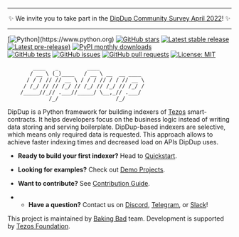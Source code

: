___

<center> ✨ We invite you to take part in the <a href="https://forms.gle/nMkQnmukRPmwQedLA">DipDup Community Survey April 2022</a>! ✨ </center>

___

[![Python](https://img.shields.io/badge/made%20with-python-blue.svg?)](https://www.python.org)
[![GitHub stars](https://img.shields.io/github/stars/dipdup-net/dipdup-py)](https://github.com/dipdup-net/dipdup-py)
[![Latest stable release](https://img.shields.io/github/v/release/dipdup-net/dipdup-py?label=stable)](https://github.com/dipdup-net/dipdup-py/releases)
[![Latest pre-release)](https://img.shields.io/github/v/release/dipdup-net/dipdup-py?include_prereleases&label=latest)](https://github.com/dipdup-net/dipdup-py/releases)
[![PyPI monthly downloads](https://img.shields.io/pypi/dm/dipdup)](https://pypi.org/project/dipdup/)
<br>
[![GitHub tests](https://img.shields.io/github/workflow/status/dipdup-net/dipdup-py/Test)](https://github.com/dipdup-net/dipdup-py/actions)
[![GitHub issues](https://img.shields.io/github/issues/dipdup-net/dipdup-py)](https://github.com/dipdup-net/dipdup-py/issues)
[![GitHub pull requests](https://img.shields.io/github/issues-pr/dipdup-net/dipdup-py)](https://github.com/dipdup-net/dipdup-py/pulls)
[![License: MIT](https://img.shields.io/github/license/dipdup-net/dipdup-py)](https://github.com/dipdup-net/dipdup-py/blob/master/LICENSE)

```text
        ____   _         ____              
       / __ \ (_)____   / __ \ __  __ ____ 
      / / / // // __ \ / / / // / / // __ \
     / /_/ // // /_/ // /_/ // /_/ // /_/ /
    /_____//_// .___//_____/ \__,_// .___/ 
             /_/                  /_/      
```

DipDup is a Python framework for building indexers of [Tezos](https://tezos.com/) smart-contracts. It helps developers focus on the business logic instead of writing data storing and serving boilerplate. DipDup-based indexers are selective, which means only required data is requested. This approach allows to achieve faster indexing times and decreased load on APIs DipDup uses.

* **Ready to build your first indexer?** Head to [Quickstart](https://dipdup.net/docs/quickstart).

* **Looking for examples?** Check out [Demo Projects](https://github.com/dipdup-net/dipdup-py/tree/master/src).

* **Want to contribute?** See [Contribution Guide](https://github.com/dipdup-net/dipdup-py/tree/master/CONTRIBUTING.md).

- * **Have a question?** Contact us on [Discord](https://discord.com/invite/RcPGSdcVSx), [Telegram](https://t.me/baking_bad_chat), or [Slack](https://tezos-dev.slack.com/archives/CV5NX7F2L)!

This project is maintained by [Baking Bad](https://baking-bad.org/) team.
Development is supported by [Tezos Foundation](https://tezos.foundation/).
